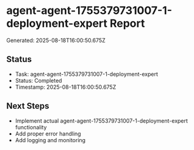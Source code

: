 # agent-agent-1755379731007-1-deployment-expert Report

Generated: 2025-08-18T16:00:50.675Z

## Status
- Task: agent-agent-1755379731007-1-deployment-expert
- Status: Completed
- Timestamp: 2025-08-18T16:00:50.675Z

## Next Steps
- Implement actual agent-agent-1755379731007-1-deployment-expert functionality
- Add proper error handling
- Add logging and monitoring
